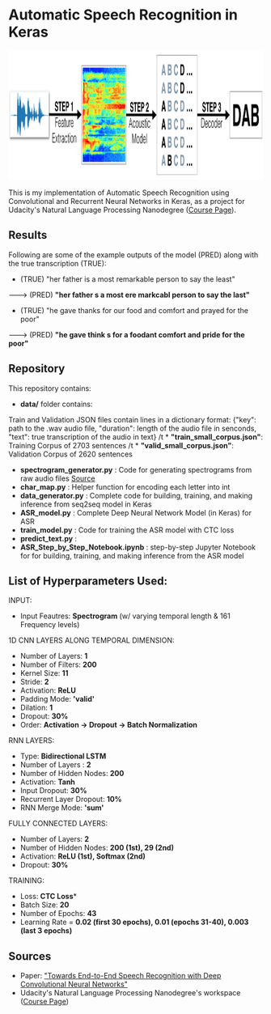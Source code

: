 # Automatic Speech Recognition in Keras

<p align="center"><img src="images/pipeline.png" height = "256"></p>

This is my implementation of Automatic Speech Recognition using Convolutional and Recurrent Neural Networks in Keras, 
as a project for Udacity's Natural Language Processing Nanodegree ([Course Page](https://www.udacity.com/course/natural-language-processing-nanodegree--nd892)).



## Results

Following are some of the example outputs of the model (PRED) along with the true transcription (TRUE):


* (TRUE) "her father is a most remarkable person to say the least"  

---> (PRED) **"her father s a most ere markcabl person to say the last"**
* (TRUE) "he gave thanks for our food and comfort and prayed for the poor" 

---> (PRED) **"he gave think s for a foodant comfort and pride for the poor"**



## Repository 

This repository contains:
* **data/** folder contains: 

Train and Validation JSON files contain lines in a dictionary format: {"key": path to the .wav audio file, "duration": length of the audio file in senconds, "text": true transcription of the audio in text}
/t * **"train_small_corpus.json"**: Training Corpus of 2703 sentences
/t * **"valid_small_corpus.json"**: Validation Corpus of 2620 sentences
* **spectrogram_generator.py** : Code for generating spectrograms from raw audio files [Source](https://github.com/baidu-research/ba-dls-deepspeech)
* **char_map.py** : Helper function for encoding each letter into int 
* **data_generator.py** : Complete code for building, training, and making inference from seq2seq model in Keras
* **ASR_model.py** : Complete Deep Neural Network Model (in Keras) for ASR
* **train_model.py** : Code for training the ASR model with CTC loss
* **predict_text.py** : 
* **ASR_Step_by_Step_Notebook.ipynb** : step-by-step Jupyter Notebook for for building, training, and making inference from the ASR model



## List of Hyperparameters Used:

INPUT:


* Input Feautres: **Spectrogram** (w/ varying temporal length & 161 Frequency levels)


1D CNN LAYERS ALONG TEMPORAL DIMENSION:


* Number of Layers: **1**
* Number of Filters: **200**
* Kernel Size: **11**
* Stride: **2**
* Activation: **ReLU**
* Padding Mode: **'valid'**
* Dilation: **1**
* Dropout: **30%**
* Order: **Activation -> Dropout -> Batch Normalization**


RNN LAYERS:


* Type: **Bidirectional LSTM**
* Number of Layers : **2**
* Number of Hidden Nodes: **200**
* Activation: **Tanh**
* Input Dropout: **30%**
* Recurrent Layer Dropout: **10%**
* RNN Merge Mode: **'sum'**


FULLY CONNECTED LAYERS:


* Number of Layers: **2**
* Number of Hidden Nodes: **200 (1st), 29 (2nd)**
* Activation: **ReLU (1st), Softmax (2nd)**
* Dropout: **30%**


TRAINING:


* Loss: **CTC Loss***
* Batch Size: **20**
* Number of Epochs: **43**
* Learning Rate = **0.02 (first 30 epochs), 0.01 (epochs 31-40), 0.003 (last 3 epochs)**



## Sources


* Paper: ["Towards End-to-End Speech Recognition with Deep Convolutional Neural Networks"](https://arxiv.org/pdf/1701.02720.pdf)
* Udacity's Natural Language Processing Nanodegree's workspace ([Course Page](https://www.udacity.com/course/natural-language-processing-nanodegree--nd892))

